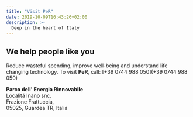 ```yaml
---
title: "Visit PeR"
date: 2019-10-09T16:43:26+02:00
description: >-
  Deep in the heart of Italy
---
```


<!--menu: transport -->

<!--# Become more self-sufficient

**PeR** is a reference point for fair technologies that can have a positive net impact. We consistently aim to do more with less. -->

## We help people like you

Reduce wasteful spending, improve well-being and understand life changing technology. To visit **PeR**, call: [+39 0744 988 050](+39 0744 988 050)

**Parco dell' Energia Rinnovabile**<br/>
Localitá Inano snc.<br/>
Frazione Frattuccia,<br/>
05025, Guardea TR, Italia
